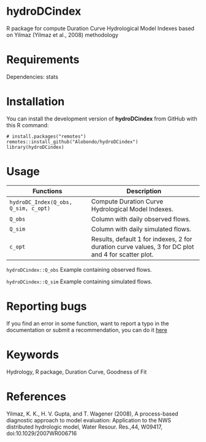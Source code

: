# hydroDCindex
R package for compute Duration Curve Hydrological Model Indexes based on Yilmaz (Yilmaz et al., 2008) methodology

# Requirements
Dependencies: stats

# Installation
You can install the development version of **hydroDCindex** from GitHub with this R command:
```
# install.packages("remotes")
remotes::install_github("Alobondo/hydroDCindex")
library(hydroDCindex)
```

# Usage
Functions | Description |
--- | --- |
```hydroDC_Index(Q_obs, Q_sim, c_opt)``` | Compute Duration Curve Hydrological Model Indexes. |
```Q_obs``` | Column with daily observed flows. |
```Q_sim``` | Column with daily simulated flows. |
```c_opt``` | Results, default 1 for indexes, 2 for duration curve values, 3 for DC plot and 4 for scatter plot. |

```hydroDCindex::Q_obs``` Example containing observed flows.

```hydroDCindex::Q_sim``` Example containing simulated flows.

# Reporting bugs
If you find an error in some function, want to report a typo in the documentation or submit a recommendation, you can do it [here](https://github.com/Alobondo/hydroDC_Index/issues)

# Keywords
Hydrology, R package, Duration Curve, Goodness of Fit

# References
Yilmaz, K. K., H. V. Gupta, and T. Wagener (2008), A process-based diagnostic approach to model evaluation: Application to the NWS distributed hydrologic model, Water Resour. Res.,44, W09417, doi:10.1029/2007WR006716
